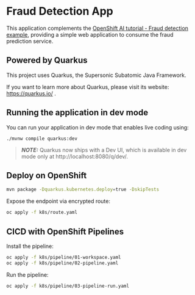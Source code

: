 # Fraud Detection App

This application complements the [OpenShift AI tutorial - Fraud detection example](https://access.redhat.com/documentation/en-us/red_hat_openshift_ai_self-managed/2.7/html/openshift_ai_tutorial_-_fraud_detection_example), providing a simple web application to consume the fraud prediction service.

## Powered by Quarkus

This project uses Quarkus, the Supersonic Subatomic Java Framework.

If you want to learn more about Quarkus, please visit its website: https://quarkus.io/ .

## Running the application in dev mode

You can run your application in dev mode that enables live coding using:
```shell script
./mvnw compile quarkus:dev
```

> **_NOTE:_**  Quarkus now ships with a Dev UI, which is available in dev mode only at http://localhost:8080/q/dev/.

## Deploy on OpenShift

```sh
mvn package -Dquarkus.kubernetes.deploy=true -DskipTests
```

Expose the endpoint via encrypted route:

```sh
oc apply -f k8s/route.yaml
```

## CICD with OpenShift Pipelines

Install the pipeline:

```sh
oc apply -f k8s/pipeline/01-workspace.yaml
oc apply -f k8s/pipeline/02-pipeline.yaml
```

Run the pipeline:

```sh
oc apply -f k8s/pipeline/03-pipeline-run.yaml
```
